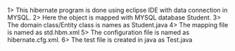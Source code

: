 1> This hibernate program is done using eclipse IDE with data connection in MYSQL. 
2> Here the object is mapped with MYSQL database Student. 
3> The domain class/Entity class is names as Student.java
4> The mapping file is named as std.hbm.xml
5> The configuration file is named as hibernate.cfg.xml.
6> The test file is created in java as Test.java
